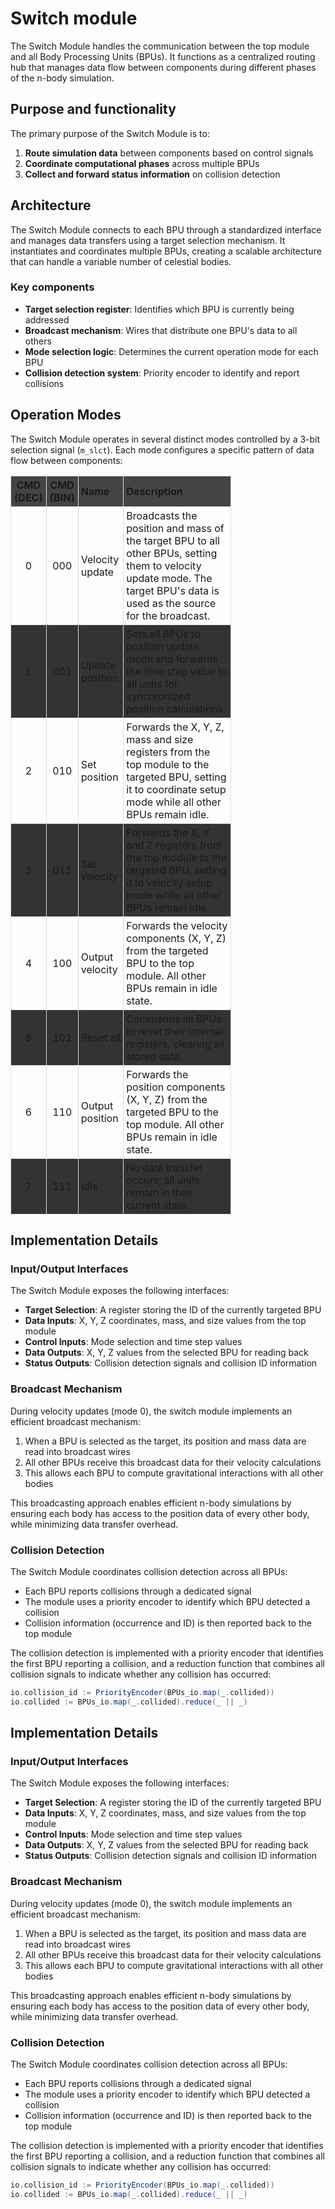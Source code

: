 # Switch module
<style>
table {
  border-collapse: collapse;
  width: 70%;
  margin-bottom: 1em;
}

th, td {
  border: 1px solid #ddd;
  padding: 4px;
  text-align: left;
}

tr:nth-child(even) {
  background-color: #333;
}

th {
  background-color: #444;
}
</style>
The Switch Module handles the communication between the top module and all Body Processing Units (BPUs). It functions as a centralized routing hub that manages data flow between components during different phases of the n-body simulation.

## Purpose and functionality

The primary purpose of the Switch Module is to:

1. **Route simulation data** between components based on control signals
2. **Coordinate computational phases** across multiple BPUs
3. **Collect and forward status information** on collision detection

## Architecture

The Switch Module connects to each BPU through a standardized interface and manages data transfers using a target selection mechanism. It instantiates and coordinates multiple BPUs, creating a scalable architecture that can handle a variable number of celestial bodies.


### Key components

- **Target selection register**: Identifies which BPU is currently being addressed
- **Broadcast mechanism**: Wires that distribute one BPU's data to all others
- **Mode selection logic**: Determines the current operation mode for each BPU
- **Collision detection system**: Priority encoder to identify and report collisions

## Operation Modes

The Switch Module operates in several distinct modes controlled by a 3-bit selection signal (`m_slct`). Each mode configures a specific pattern of data flow between components:

<div class="table-wrapper" markdown="block">

| **CMD (DEC)** | **CMD (BIN)** | **Name** | **Description** |
|:-------------:|:-------------:|:---------|:----------------|
| 0 | 000 | Velocity update | Broadcasts the position and mass of the target BPU to all other BPUs, setting them to velocity update mode. The target BPU's data is used as the source for the broadcast. |
| 1 | 001 | Update position | Sets all BPUs to position update mode and forwards the time step value to all units for synchronized position calculations. |
| 2 | 010 | Set position | Forwards the X, Y, Z, mass and size registers from the top module to the targeted BPU, setting it to coordinate setup mode while all other BPUs remain idle. |
| 3 | 011 | Set velocity | Forwards the X, Y and Z registers from the top module to the targeted BPU, setting it to velocity setup mode while all other BPUs remain idle. |
| 4 | 100 | Output velocity | Forwards the velocity components (X, Y, Z) from the targeted BPU to the top module. All other BPUs remain in idle state. |
| 5 | 101 | Reset all | Commands all BPUs to reset their internal registers, clearing all stored data. |
| 6 | 110 | Output position | Forwards the position components (X, Y, Z) from the targeted BPU to the top module. All other BPUs remain in idle state. |
| 7 | 111 | Idle | No data transfer occurs; all units remain in their current state. |

</div>

## Implementation Details

### Input/Output Interfaces

The Switch Module exposes the following interfaces:

- **Target Selection**: A register storing the ID of the currently targeted BPU
- **Data Inputs**: X, Y, Z coordinates, mass, and size values from the top module
- **Control Inputs**: Mode selection and time step values
- **Data Outputs**: X, Y, Z values from the selected BPU for reading back
- **Status Outputs**: Collision detection signals and collision ID information

### Broadcast Mechanism

During velocity updates (mode 0), the switch module implements an efficient broadcast mechanism:

1. When a BPU is selected as the target, its position and mass data are read into broadcast wires
2. All other BPUs receive this broadcast data for their velocity calculations
3. This allows each BPU to compute gravitational interactions with all other bodies

This broadcasting approach enables efficient n-body simulations by ensuring each body has access to the position data of every other body, while minimizing data transfer overhead.

### Collision Detection

The Switch Module coordinates collision detection across all BPUs:

- Each BPU reports collisions through a dedicated signal
- The module uses a priority encoder to identify which BPU detected a collision
- Collision information (occurrence and ID) is then reported back to the top module

The collision detection is implemented with a priority encoder that identifies the first BPU reporting a collision, and a reduction function that combines all collision signals to indicate whether any collision has occurred:

```scala
io.collision_id := PriorityEncoder(BPUs_io.map(_.collided))
io.collided := BPUs_io.map(_.collided).reduce(_ || _)
```

## Implementation Details

### Input/Output Interfaces

The Switch Module exposes the following interfaces:

- **Target Selection**: A register storing the ID of the currently targeted BPU
- **Data Inputs**: X, Y, Z coordinates, mass, and size values from the top module
- **Control Inputs**: Mode selection and time step values
- **Data Outputs**: X, Y, Z values from the selected BPU for reading back
- **Status Outputs**: Collision detection signals and collision ID information

### Broadcast Mechanism

During velocity updates (mode 0), the switch module implements an efficient broadcast mechanism:

1. When a BPU is selected as the target, its position and mass data are read into broadcast wires
2. All other BPUs receive this broadcast data for their velocity calculations
3. This allows each BPU to compute gravitational interactions with all other bodies

This broadcasting approach enables efficient n-body simulations by ensuring each body has access to the position data of every other body, while minimizing data transfer overhead.

### Collision Detection

The Switch Module coordinates collision detection across all BPUs:

- Each BPU reports collisions through a dedicated signal
- The module uses a priority encoder to identify which BPU detected a collision
- Collision information (occurrence and ID) is then reported back to the top module

The collision detection is implemented with a priority encoder that identifies the first BPU reporting a collision, and a reduction function that combines all collision signals to indicate whether any collision has occurred:

```scala
io.collision_id := PriorityEncoder(BPUs_io.map(_.collided))
io.collided := BPUs_io.map(_.collided).reduce(_ || _)
```

